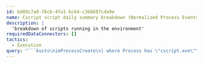 ```yaml
---
id: bd89c7a0-76cb-4fa1-bc64-c366687cda9e
name: Cscript script daily summary breakdown (Normalized Process Events)
description: |
  'breakdown of scripts running in the environment'
requiredDataConnectors: []
tactics:
  - Execution
query: "```kusto\nimProcessCreate\n| where Process has \"cscript.exe\"\n| extend FileName=tostring(split(Process, '\\\\')[-1])\n| where FileName =~ \"cscript.exe\"\n| extend removeSwitches = replace(@\"/+[a-zA-Z0-9:]+\", \"\", CommandLine)\n| extend CommandLine = trim(@\"[a-zA-Z0-9\\\\:\"\"]*cscript(.exe)?(\"\")?(\\s)+\", removeSwitches)\n// handle case where script name is enclosed in \" characters or is not enclosed in quotes \n| extend ScriptName= iff(CommandLine startswith @\"\"\"\", \nextract(@\"([:\\\\a-zA-Z_\\-\\s0-9\\.()]+)(\"\"?)\", 0, CommandLine), \nextract(@\"([:\\\\a-zA-Z_\\-0-9\\.()]+)(\"\"?)\", 0, CommandLine))\n| extend ScriptName=trim(@\"\"\"\", ScriptName) , ScriptNameLength=strlen(ScriptName)\n// extract remainder of commandline as script parameters: \n| extend ScriptParams = iff(ScriptNameLength < strlen(CommandLine), substring(CommandLine, ScriptNameLength +1), \"\")\n| summarize min(TimeGenerated), count() by Dvc, User, ScriptName, ScriptParams, EventVendor, EventProduct\n| order by count_ asc nulls last \n| extend timestamp = min_TimeGenerated, HostCustomEntity = Dvc, AccountCustomEntity = User\n```"
---
```


